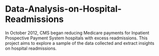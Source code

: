 # Data-Analysis-on-Hospital-Readmissions
In October 2012, CMS began reducing Medicare payments for Inpatient Prospective Payment System hospitals with excess readmissions.
This project aims to explore a sample of the data collected and extract insights on hospital readmissions.
